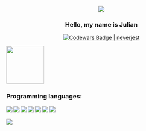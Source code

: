 <p align="center">
<img src="https://miro.medium.com/max/1400/0*fhD5MEN7pMqfC1Am.gif"/>
</p align="center">

<div align="center">
  <h3>Hello, my name is Julian</p>
</div align="center">

<div align="center">
  
  <a href="">[![Codewars Badge | neverjest](https://www.codewars.com/users/neverjest/badges/small)](https://www.codewars.com/users/neverjest)</a>

</div>
<!-- [![Codewars Badge | neverjest](https://www.codewars.com/users/neverjest/badges/small)](https://www.codewars.com/users/neverjest) -->

<img src="https://media0.giphy.com/media/yffcyK7QjVe60ZnlGg/giphy.gif?cid=790b76110576524269eed2e3ad2549d59c6b7aa343ec735a&rid=giphy.gif&ct=s" width="100" height="100"/> 
<h3 align="left">Programming languages:</h3>
<img src="https://img.shields.io/badge/Python-14354C?style=for-the-badge&logo=python&logoColor=white" align='left'/>
<img src="https://img.shields.io/badge/MySQL-00000F?style=for-the-badge&logo=mysql&logoColor=white"/>
<img src="https://img.shields.io/badge/HTML5-E34F26?style=for-the-badge&logo=html5&logoColor=white" align='left'/>
<img src="https://img.shields.io/badge/CSS3-1572B6?style=for-the-badge&logo=css3&logoColor=white" align='left'/>
<img src="https://img.shields.io/badge/JavaScript-F7DF1E?style=for-the-badge&logo=javascript&logoColor=black" align='left'/>
<img src="https://img.shields.io/badge/Node.js-43853D?style=for-the-badge&logo=node.js&logoColor=white" align='left'/>
<img src="https://img.shields.io/badge/Express.js-404D59?style=for-the-badge" align='left'/>
<br></br>
<img src="https://img.shields.io/badge/React_Native-20232A?style=for-the-badge&logo=react&logoColor=61DAFB" align='left'/>



